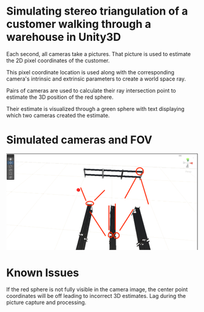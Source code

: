 # Simulating stereo triangulation of a customer walking through a warehouse in Unity3D

Each second, all cameras take a pictures. That picture is used to estimate the 2D pixel coordinates of the customer. 

This pixel coordinate location is used along with the corresponding camera's intrinsic and extrinsic parameters to create a world space ray. 

Pairs of cameras are used to calculate their ray intersection point to estimate the 3D position of the red sphere. 

Their estimate is visualized through a green sphere with text displaying which two cameras created the estimate. 


# Simulated cameras and FOV
![Camera FOVs iin order from left to right: C1, C2, C3 and C4](Media/CameraFOV.png)


# Known Issues 
If the red sphere is not fully visible in the camera image, the center point coordinates will be off leading to incorrect 3D estimates. 
Lag during the picture capture and processing. 
